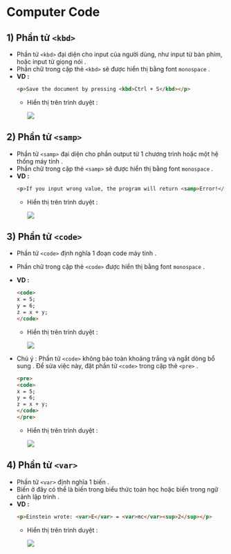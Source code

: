# Computer Code
## **1) Phần tử `<kbd>`**
- Phần tử `<kbd>` đại diện cho input của người dùng, như input từ bàn phím, hoặc input từ giọng nói .
- Phần chữ trong cặp thẻ `<kbd>` sẽ được hiển thị bằng font `monospace` .
- **VD :**
    ```html
    <p>Save the document by pressing <kbd>Ctrl + S</kbd></p>
    ```
    - Hiển thị trên trình duyệt :

        <img src=https://i.imgur.com/1MUg8n4.png>

## **2) Phần tử `<samp>`**
- Phần tử `<samp>` đại diện cho phần output từ 1 chương trình hoặc một hệ thống máy tính .
- Phần chữ trong cặp thẻ `<samp>` sẽ được hiển thị bằng font `monospace` .
- **VD :**
    ```html
    <p>If you input wrong value, the program will return <samp>Error!</samp></p>
    ```
    - Hiển thị trên trình duyệt :

        <img src=https://i.imgur.com/NakDlss.png>

## **3) Phần tử `<code>`**
- Phần tử `<code>` định nghĩa 1 đoạn code máy tính .
- Phần chữ trong cặp thẻ `<code>` được hiển thị bằng font `monospace` .
- **VD :**
    ```html
    <code>
    x = 5;
    y = 6;
    z = x + y;
    </code>
    ```
    - Hiển thị trên trình duyệt :

        <img src=https://i.imgur.com/gW4MAkf.png>

- Chú ý : Phần tử `<code>` không bảo toàn khoảng trắng và ngắt dòng bổ sung . Để sửa việc này, đặt phần tử `<code>` trong cặp thẻ `<pre>` .
    ```html
    <pre>
    <code>
    x = 5;
    y = 6;
    z = x + y;
    </code>
    </pre>
    ```
    - Hiển thị trên trình duyệt :

        <img src=https://i.imgur.com/hKTB4BD.png>

## **4) Phần tử `<var>`**
- Phần tử `<var>` định nghĩa 1 biến .
- Biến ở đây có thể là biến trong biểu thức toán học hoặc biến trong ngữ cảnh lập trình .
- **VD :**
    ```html
    <p>Einstein wrote: <var>E</var> = <var>mc</var><sup>2</sup></p>
    ```
    - Hiển thị trên trình duyệt :

        <img src=https://i.imgur.com/aab7Tkh.png>
